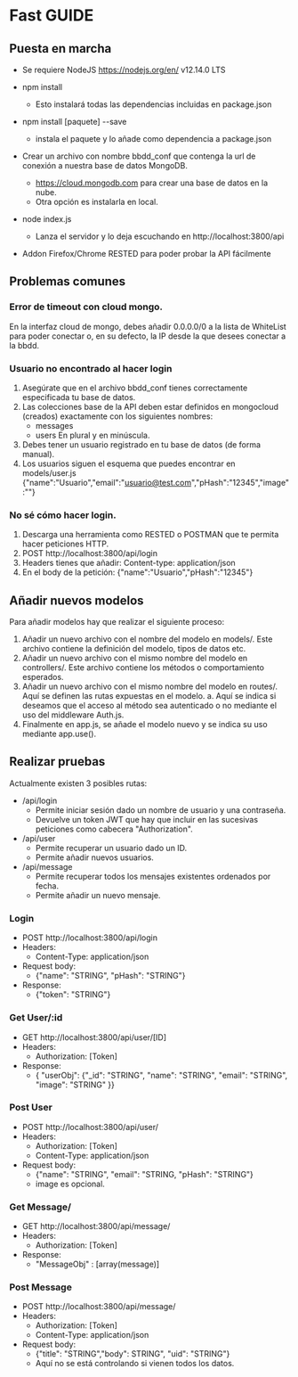 # Fast GUIDE

## Puesta en marcha
- Se requiere NodeJS https://nodejs.org/en/ v12.14.0 LTS
- npm install
    - Esto instalará todas las dependencias incluidas en package.json
- npm install [paquete] --save 
    - instala el paquete y lo añade como dependencia a package.json
- Crear un archivo con nombre bbdd_conf que contenga la url de conexión a nuestra base de datos MongoDB.
    - https://cloud.mongodb.com para crear una base de datos en la nube.
    - Otra opción es instalarla en local.
- node index.js
    - Lanza el servidor y lo deja escuchando en http://localhost:3800/api

- Addon Firefox/Chrome RESTED para poder probar la API fácilmente

## Problemas comunes
### Error de timeout con cloud mongo.
En la interfaz cloud de mongo, debes añadir 0.0.0.0/0 a la lista de WhiteList para poder conectar o, en su defecto, la IP desde la que desees conectar a la bbdd.

### Usuario no encontrado al hacer login
1. Asegúrate que en el archivo bbdd_conf tienes correctamente especificada tu base de datos.
2. Las colecciones base de la API deben estar definidos en mongocloud (creados) exactamente con los siguientes nombres:
    - messages
    - users
En plural y en minúscula.
3. Debes tener un usuario registrado en tu base de datos (de forma manual).
4. Los usuarios siguen el esquema que puedes encontrar en models/user.js
    {"name":"Usuario","email":"usuario@test.com","pHash":"12345","image":""}

### No sé cómo hacer login.
1. Descarga una herramienta como RESTED o POSTMAN que te permita hacer peticiones HTTP.
2. POST http://localhost:3800/api/login
3. Headers tienes que añadir: Content-type: application/json
4. En el body de la petición: {"name":"Usuario","pHash":"12345"}

## Añadir nuevos modelos

Para añadir modelos hay que realizar el siguiente proceso:
1. Añadir un nuevo archivo con el nombre del modelo en models/. Este archivo contiene la definición del modelo, tipos de datos etc.
2. Añadir un nuevo archivo con el mismo nombre del modelo en controllers/. Este archivo contiene los métodos o comportamiento esperados.
3. Añadir un nuevo archivo con el mismo nombre del modelo en routes/. Aquí se definen las rutas expuestas en el modelo.
    a. Aquí se indica si deseamos que el acceso al método sea autenticado o no mediante el uso del middleware Auth.js.
4. Finalmente en app.js, se añade el modelo nuevo y se indica su uso mediante app.use().


## Realizar pruebas

Actualmente existen 3 posibles rutas:
- /api/login
    - Permite iniciar sesión dado un nombre de usuario y una contraseña.
    - Devuelve un token JWT que hay que incluir en las sucesivas peticiones como cabecera "Authorization".
- /api/user
    - Permite recuperar un usuario dado un ID.
    - Permite añadir nuevos usuarios.
- /api/message
    - Permite recuperar todos los mensajes existentes ordenados por fecha.
    - Permite añadir un nuevo mensaje.

### Login
- POST http://localhost:3800/api/login
- Headers:
    - Content-Type: application/json
- Request body:
    - {"name": "STRING", "pHash": "STRING"}
- Response:
    - {"token": "STRING"}

### Get User/:id
- GET http://localhost:3800/api/user/[ID]
- Headers:
    - Authorization: [Token]
- Response:
    - { "userObj": {"_id": "STRING", "name": "STRING", "email": "STRING", "image": "STRING" }}

### Post User
- POST http://localhost:3800/api/user/
- Headers:
    - Authorization: [Token]
    - Content-Type: application/json
- Request body:
    - {"name": "STRING", "email": "STRING, "pHash": "STRING"}
    - image es opcional.

### Get Message/
- GET http://localhost:3800/api/message/
- Headers:
    - Authorization: [Token]
- Response:
    - "MessageObj" : [array(message)]

### Post Message
- POST http://localhost:3800/api/message/
- Headers:
    - Authorization: [Token]
    - Content-Type: application/json
- Request body:
    - {"title": "STRING","body": STRING", "uid": "STRING"}
    - Aquí no se está controlando si vienen todos los datos.
